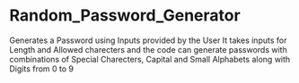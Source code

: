 # Random_Password_Generator

Generates a Password using Inputs provided by the User It takes inputs for Length and Allowed charecters and the code can generate passwords with combinations of Special Charecters, Capital and Small Alphabets along with Digits from 0 to 9
